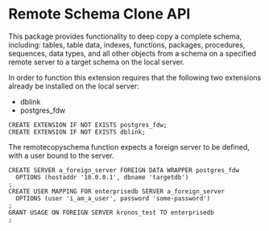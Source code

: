 # Remote Schema Clone API

This package provides functionality to deep copy a complete schema, including: tables, table data, indexes, functions, packages, procedures, sequences, data types, and all other objects from a schema on a specified remote server to a target schema on the local server.

In order to function this extension requires that the following two extensions already be installed on the local server:
* dblink
* postgres_fdw

```
CREATE EXTENSION IF NOT EXISTS postgres_fdw;
CREATE EXTENSION IF NOT EXISTS dblink;
```

The remotecopyschema function expects a foreign server to be defined, with a user bound to the server.

```
CREATE SERVER a_foreign_server FOREIGN DATA WRAPPER postgres_fdw
  OPTIONS (hostaddr '10.0.0.1', dbname 'targetdb')
;
CREATE USER MAPPING FOR enterprisedb SERVER a_foreign_server
  OPTIONS (user 'i_am_a_user', password 'some-password')
;
GRANT USAGE ON FOREIGN SERVER kronos_test TO enterprisedb
;
